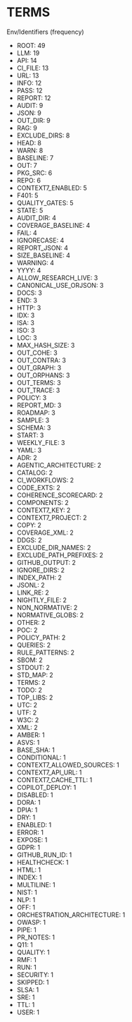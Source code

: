 # TERMS

Env/Identifiers (frequency)
- ROOT: 49
- LLM: 19
- API: 14
- CI_FILE: 13
- URL: 13
- INFO: 12
- PASS: 12
- REPORT: 12
- AUDIT: 9
- JSON: 9
- OUT_DIR: 9
- RAG: 9
- EXCLUDE_DIRS: 8
- HEAD: 8
- WARN: 8
- BASELINE: 7
- OUT: 7
- PKG_SRC: 6
- REPO: 6
- CONTEXT7_ENABLED: 5
- F401: 5
- QUALITY_GATES: 5
- STATE: 5
- AUDIT_DIR: 4
- COVERAGE_BASELINE: 4
- FAIL: 4
- IGNORECASE: 4
- REPORT_JSON: 4
- SIZE_BASELINE: 4
- WARNING: 4
- YYYY: 4
- ALLOW_RESEARCH_LIVE: 3
- CANONICAL_USE_ORJSON: 3
- DOCS: 3
- END: 3
- HTTP: 3
- IDX: 3
- ISA: 3
- ISO: 3
- LOC: 3
- MAX_HASH_SIZE: 3
- OUT_COHE: 3
- OUT_CONTRA: 3
- OUT_GRAPH: 3
- OUT_ORPHANS: 3
- OUT_TERMS: 3
- OUT_TRACE: 3
- POLICY: 3
- REPORT_MD: 3
- ROADMAP: 3
- SAMPLE: 3
- SCHEMA: 3
- START: 3
- WEEKLY_FILE: 3
- YAML: 3
- ADR: 2
- AGENTIC_ARCHITECTURE: 2
- CATALOG: 2
- CI_WORKFLOWS: 2
- CODE_EXTS: 2
- COHERENCE_SCORECARD: 2
- COMPONENTS: 2
- CONTEXT7_KEY: 2
- CONTEXT7_PROJECT: 2
- COPY: 2
- COVERAGE_XML: 2
- DDGS: 2
- EXCLUDE_DIR_NAMES: 2
- EXCLUDE_PATH_PREFIXES: 2
- GITHUB_OUTPUT: 2
- IGNORE_DIRS: 2
- INDEX_PATH: 2
- JSONL: 2
- LINK_RE: 2
- NIGHTLY_FILE: 2
- NON_NORMATIVE: 2
- NORMATIVE_GLOBS: 2
- OTHER: 2
- POC: 2
- POLICY_PATH: 2
- QUERIES: 2
- RULE_PATTERNS: 2
- SBOM: 2
- STDOUT: 2
- STD_MAP: 2
- TERMS: 2
- TODO: 2
- TOP_LIBS: 2
- UTC: 2
- UTF: 2
- W3C: 2
- XML: 2
- AMBER: 1
- ASVS: 1
- BASE_SHA: 1
- CONDITIONAL: 1
- CONTEXT7_ALLOWED_SOURCES: 1
- CONTEXT7_API_URL: 1
- CONTEXT7_CACHE_TTL: 1
- COPILOT_DEPLOY: 1
- DISABLED: 1
- DORA: 1
- DPIA: 1
- DRY: 1
- ENABLED: 1
- ERROR: 1
- EXPOSE: 1
- GDPR: 1
- GITHUB_RUN_ID: 1
- HEALTHCHECK: 1
- HTML: 1
- INDEX: 1
- MULTILINE: 1
- NIST: 1
- NLP: 1
- OFF: 1
- ORCHESTRATION_ARCHITECTURE: 1
- OWASP: 1
- PIPE: 1
- PR_NOTES: 1
- Q11: 1
- QUALITY: 1
- RMF: 1
- RUN: 1
- SECURITY: 1
- SKIPPED: 1
- SLSA: 1
- SRE: 1
- TTL: 1
- USER: 1
